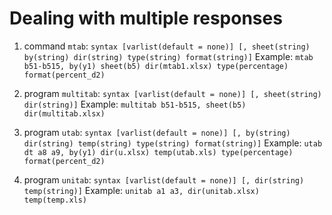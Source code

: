 # Dealing with multiple responses

1. command ``mtab``:
``syntax [varlist(default = none)] [, sheet(string) by(string) dir(string) type(string) format(string)]``
Example: ``mtab b51-b515, by(y1) sheet(b5) dir(mtab1.xlsx) type(percentage) format(percent_d2)``

2. program ``multitab``:
``syntax [varlist(default = none)] [, sheet(string) dir(string)]``
Example: ``multitab b51-b515, sheet(b5) dir(multitab.xlsx)``

3. program ``utab``:
``syntax [varlist(default = none)] [, by(string) dir(string) temp(string) type(string) format(string)]``
Example: ``utab dt a8 a9, by(y1) dir(u.xlsx) temp(utab.xls) type(percentage) format(percent_d2)``

4. program ``unitab``:
``syntax [varlist(default = none)] [, dir(string) temp(string)]``
Example: ``unitab a1 a3, dir(unitab.xlsx) temp(temp.xls)``



